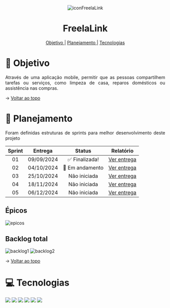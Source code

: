 <span id="topo">

<div align="center">
 
  ![iconFreelaLink](https://github.com/user-attachments/assets/8ee44cc9-7c51-4cdd-9208-4b5f9c615a47)
  
  # FreelaLink
</div>
  
<p align="center">
  <a href ="#objetivo"> Objetivo </a>  | 
  <a href ="#planejamento"> Planejamento </a>  |
  <a href ="#tecnologia"> Tecnologias </a>
</p>

# :dart: Objetivo <span id="objetivo"></span>
<p align="justify">
  Através de uma aplicação mobile, permitir que as pessoas compartilhem tarefas ou serviços, como limpeza de casa, reparos domésticos ou assistência nas compras.
</p>

→ [Voltar ao topo](#topo)

# :pushpin: Planejamento <span id="planejamento"></span>
<p align="justify">
  Foram definidas estruturas de sprints para melhor desenvolvimento deste projeto
</p>

| Sprint |   Entrega    |              Status            | Relatório |
|:------:|:------------:|:------------------------------:|:---------:|
| 01     | 09/09/2024   | :white_check_mark: Finalizada! | [Ver entrega](https://github.com/MariMiks/FreelaLink/tree/sprint1) |
| 02     | 04/10/2024   | :construction: Em andamento    | [Ver entrega](https://github.com/MariMiks/FreelaLink/tree/sprint2) |
| 03     | 25/10/2024   | Não iniciada                   | [Ver entrega](https://github.com/MariMiks/FreelaLink/tree/sprint3) |
| 04     | 18/11/2024   | Não iniciada                   | [Ver entrega](https://github.com/MariMiks/FreelaLink/tree/sprint4) |
| 05     | 06/12/2024   | Não iniciada                   | [Ver entrega](https://github.com/MariMiks/FreelaLink/tree/sprint4) |

## Épicos

![epicos](https://github.com/user-attachments/assets/5f8d8d16-7748-4db5-8c54-edac2d534498)


## Backlog total

![backlog1](https://github.com/user-attachments/assets/e372033d-69a2-4296-aaa8-79c7bbdae34d)
![backlog2](https://github.com/user-attachments/assets/49188968-6965-4b6f-8c67-f2765301571f)

→ [Voltar ao topo](#topo)

# :computer: Tecnologias <span id="tecnologia"></span>

<img src="https://img.shields.io/badge/Figma-F24E1E?style=for-the-badge&logo=figma&logoColor=white" />
<img src="https://img.shields.io/badge/TypeScript-007ACC?style=for-the-badge&logo=typescript&logoColor=white" />
<img src="https://img.shields.io/badge/JavaScript-323330?style=for-the-badge&logo=javascript&logoColor=F7DF1E" />
<img src="https://img.shields.io/badge/Node%20js-339933?style=for-the-badge&logo=nodedotjs&logoColor=white" />
<img src="https://img.shields.io/badge/Express%20js-000000?style=for-the-badge&logo=express&logoColor=white" >
<img src="https://img.shields.io/badge/PostgreSQL-316192?style=for-the-badge&logo=postgresql&logoColor=white" />

